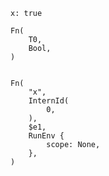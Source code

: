 ```
x: true
```


```type
Fn(
    T0,
    Bool,
)
```

```diagnostics
```

```eval
Fn(
    "x",
    InternId(
        0,
    ),
    $e1,
    RunEnv {
        scope: None,
    },
)
```